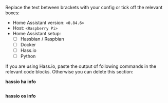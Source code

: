 Replace the text between brackets with your config or tick off the relevant boxes:

- Home Assistant version: `<0.84.6>`
- Host: `<Raspberry Pi>`
- Home Assistant setup:
  - [ ] Hassbian / Raspbian
  - [ ] Docker
  - [ ] Hass.io
  - [ ] Python

If you are using Hass.io, paste the output of following commands in the relevant code blocks. Otherwise you can delete this section:

__hassio ha info__
```json
```

__hassio os info__
```json
```
